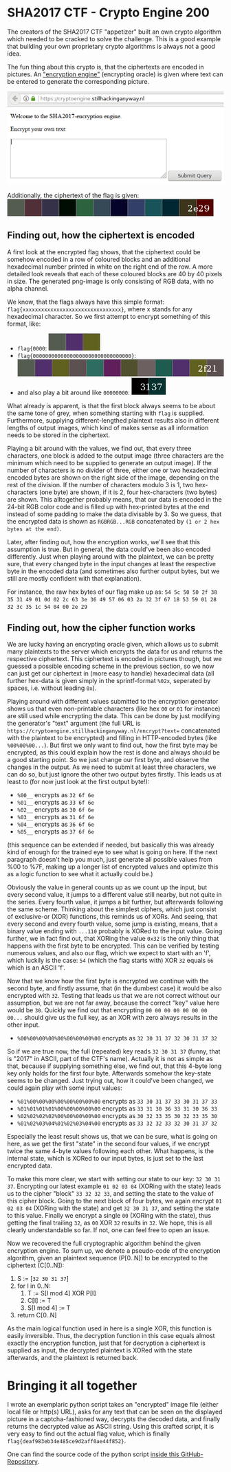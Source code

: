 # SHA2017 CTF - Crypto Engine 200
The creators of the SHA2017 CTF "appetizer" built an own crypto algorithm which needed to be cracked to solve the challenge. This is a good example that building your own proprietary crypto algorithms is always not a good idea.

The fun thing about this crypto is, that the ciphertexts are encoded in pictures. An ["encryption engine"](https://cryptoengine.stillhackinganyway.nl/) (encrypting oracle) is given where text can be entered to generate the corresponding picture.

[![](assets/cryptoengine.png)](https://cryptoengine.stillhackinganyway.nl/)

Additionally, the ciphertext of the flag is given:
[![](assets/flag.png)](https://cryptoengine.stillhackinganyway.nl/flag)

## Finding out, how the ciphertext is encoded

A first look at the encrypted flag shows, that the ciphertext could be somehow encoded in a row of coloured blocks and an additional hexadecimal number printed in white on the right end of the row. A more detailed look reveals that each of these coloured blocks are 40 by 40 pixels in size. The generated png-image is only consisting of RGB data, with no alpha channel.

We know, that the flags always have this simple format: `flag{xxxxxxxxxxxxxxxxxxxxxxxxxxxxxxxx}`, where x stands for any hexadecimal character. So we first attempt to encrypt something of this format, like:
* `flag{0000`: [![](assets/flag_0000.png)](https://cryptoengine.stillhackinganyway.nl/encrypt?text=flag%7B0000)
* `flag{00000000000000000000000000000000}`: [![](assets/flag_manyzeros_.png)](https://cryptoengine.stillhackinganyway.nl/encrypt?text=flag%7B00000000000000000000000000000000%7D)
* and also play a bit around like `00000000`: [![](assets/00000000.png)](https://cryptoengine.stillhackinganyway.nl/encrypt?text=00000000)

What already is apparent, is that the first block always seems to be about the same tone of grey, when something starting with `flag` is supplied. Furthermore, supplying different-lengthed plaintext results also in different lengths of output images, which kind of makes sense as all information needs to be stored in the ciphertext.

Playing a bit around with the values, we find out, that every three characters, one block is added to the output image (three characters are the minimum which need to be supplied to generate an output image). If the number of characters is no divider of three, either one or two hexadecimal encoded bytes are shown on the right side of the image, depending on the rest of the division. If the number of characters modulo 3 is 1, two hex-characters (one byte) are shown, if it is 2, four hex-characters (two bytes) are shown. This alltogether probably means, that our data is encoded in the 24-bit RGB color code and is filled up with hex-printed bytes at the end instead of some padding to make the data divisable by 3. So we guess, that the encrypted data is shown as `RGBRGB...RGB` concatenated by `(1 or 2 hex bytes at the end)`.

Later, after finding out, how the encryption works, we'll see that this assumption is true. But in general, the data could've been also encoded differently. Just when playing around with the plaintext, we can be pretty sure, that every changed byte in the input changes at least the respective byte in the encoded data (and sometimes also further output bytes, but we still are mostly confident with that explanation).

For instance, the raw hex bytes of our flag make up as: `54 5c 50 50 2f 38 35 31 49 01 0d 02 2c 63 3e 36 49 57 06 03 2a 32 3f 67 18 53 59 01 28 32 3c 35 1c 54 04 00 2e 29`

## Finding out, how the cipher function works

We are lucky having an encrypting oracle given, which allows us to submit many plaintexts to the server which encrypts the data for us and returns the respective ciphertext. This ciphertext is encoded in pictures though, but we guessed a possible encoding scheme in the previous section, so we now can just get our ciphertext in (more easy to handle) hexadecimal data (all further hex-data is given simply in the sprintf-format `%02x`, seperated by spaces, i.e. without leading `0x`).

Playing around with different values submitted to the encryption generator shows us that even non-printable characters (like hex `00` or `01` for instance) are still used while encrypting the data. This can be done by just modifying the generator's "text" argument (the full URL is `https://cryptoengine.stillhackinganyway.nl/encrypt?text=` concatenated with the plaintext to be encrypted) and filling in HTTP-encoded bytes (like `%00%00%00...`). But first we only want to find out, how the first byte may be encrypted, as this could explain how the rest is done and always should be a good starting point. So we just change our first byte, and observe the changes in the output. As we need to submit at least three characters, we can do so, but just ignore the other two output bytes firstly. This leads us at least to (for now just look at the first output byte!):

* `%00__` encrypts as `32 6f 6e`
* `%01__` encrypts as `33 6f 6e`
* `%02__` encrypts as `30 6f 6e`
* `%03__` encrypts as `31 6f 6e`
* `%04__` encrypts as `36 6f 6e`
* `%05__` encrypts as `37 6f 6e`

(this sequence can be extended if needed, but basically this was already kind of enough for the trained eye to see what is going on here. If the next paragraph doesn't help you much, just generate all possible values from %00 to %7F, making up a longer list of encrypted values and optimize this as a logic function to see what it actually could be.)

Obviously the value in general counts up as we count up the input, but every second value, it jumps to a different value still nearby, but not quite in the series. Every fourth value, it jumps a bit further, but afterwards following the same scheme. Thinking about the simplest ciphers, which just consist of exclusive-or (XOR) functions, this reminds us of XORs. And seeing, that every second and every fourth value, some jump is existing, means, that a binary value ending with `...110` probably is XORed to the input value. Going further, we in fact find out, that XORing the value `0x32` is the only thing that happens with the first byte to be encrypted. This can be verified by testing numerous values, and also our flag, which we expect to start with an 'f', which luckily is the case: `54` (which the flag starts with) XOR `32` equals `66` which is an ASCII 'f'.

Now that we know how the first byte is encrypted we continue with the second byte, and firstly assume, that (in the dumbest case) it would be also encrypted with `32`. Testing that leads us that we are not correct without our assumption, but we are not far away, because the correct "key" value here would be `30`. Quickly we find out that encrypting `00 00 00 00 00 00 00 00...` should give us the full key, as an XOR with zero always results in the other input.

* `%00%00%00%00%00%00%00%00%00` encrypts as `32 30 31 37 32 30 31 37 32`

So if we are true now, the full (repeated) key reads `32 30 31 37` (funny, that is "2017" in ASCII, part of the CTF's name). Actually it is not as simple as that, because if supplying something else, we find out, that this 4-byte long key only holds for the first four byte. Afterwards somehow the key-state seems to be changed.
Just trying out, how it could've been changed, we could again play with some input values:

* `%01%00%00%00%00%00%00%00%00` encrypts as `33 30 31 37 33 30 31 37 33`
* `%01%01%01%01%00%00%00%00%00` encrypts as `33 31 30 36 33 31 30 36 33`
* `%02%02%02%02%00%00%00%00%00` encrypts as `30 32 33 35 30 32 33 35 30`
* `%01%02%03%04%01%02%03%04%00` encrypts as `33 32 32 33 32 30 31 37 32`

Especially the least result shows us, that we can be sure, what is going on here, as we get the first "state" in the second four values, if we encrypt twice the same 4-byte values following each other. What happens, is the internal state, which is XORed to our input bytes, is just set to the last encrypted data.

To make this more clear, we start with setting our state to our key: `32 30 31 37`. Encrypting our latest example `01 02 03 04` (XORing with the state) leads us to the cipher "block" `33 32 32 33`, and setting the state to the value of this cipher block. Going to the next block of four bytes, we again encrypt `01 02 03 04` (XORing with the state) and get `32 30 31 37`, and setting the state to this value. Finally we encrypt a single `00` (XORing with the state), thus getting the final trailing `32`, as `00` XOR `32` results in `32`. We hope, this is all clearly understandable so far. If not, one can feel free to open an issue.

Now we recovered the full cryptographic algorithm behind the given encryption engine. To sum up, we denote a pseudo-code of the encryption algorithm, given an plaintext sequence (P[0..N]) to be encrypted to the ciphertext (C[0..N]):

1. S := [`32 30 31 37`]
2. for I in 0..N:
	1. T := S[I mod 4] XOR P[I]
	2. C[I] := T
	3. S[I mod 4] := T
3. return C[0..N]

As the main logical function used in here is a single XOR, this function is easily inversible. Thus, the decryption function in this case equals almost exactly the encryption function, just that for decryption a ciphertext is supplied as input, the decrypted plaintext is XORed with the state afterwards, and the plaintext is returned back.

# Bringing it all together

I wrote an exemplaric python script takes an "encrypted" image file (either local file or http(s) URL), asks for any text that can be seen on the displayed picture in a captcha-fashioned way, decrypts the decoded data, and finally returns the decrypted value as ASCII string. Using this crafted script, it is very easy to find out the actual flag value, which is finally `flag{deaf983eb34e485ce9d2aff0ae44f852}`.

One can find the source code of the python script [inside this GitHub-Repository](scripts/shadecrypt.py).

